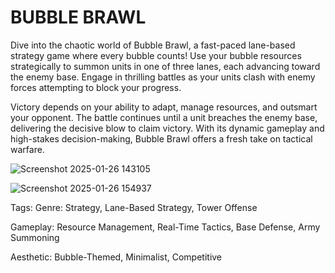 # BUBBLE BRAWL

Dive into the chaotic world of Bubble Brawl, a fast-paced lane-based strategy game where every bubble counts! Use your bubble resources strategically to summon units in one of three lanes, each advancing toward the enemy base. Engage in thrilling battles as your units clash with enemy forces attempting to block your progress.

Victory depends on your ability to adapt, manage resources, and outsmart your opponent. The battle continues until a unit breaches the enemy base, delivering the decisive blow to claim victory. With its dynamic gameplay and high-stakes decision-making, Bubble Brawl offers a fresh take on tactical warfare.

![Screenshot 2025-01-26 143105](https://github.com/user-attachments/assets/ca83208f-ca38-4f41-9234-52f6ff63ce63)

![Screenshot 2025-01-26 154937](https://github.com/user-attachments/assets/cf97ec26-24f1-485b-9e8e-b298b86444a2)

Tags:
Genre: Strategy, Lane-Based Strategy, Tower Offense

Gameplay: Resource Management, Real-Time Tactics, Base Defense, Army Summoning

Aesthetic: Bubble-Themed, Minimalist, Competitive
